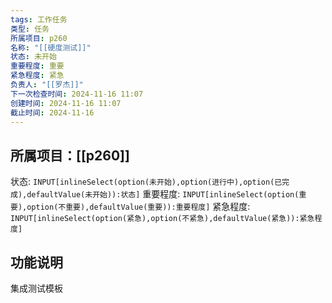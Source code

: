 ```yaml
---
tags: 工作任务
类型: 任务
所属项目: p260
名称: "[[硬度测试]]"
状态: 未开始
重要程度: 重要
紧急程度: 紧急
负责人: "[[罗杰]]"
下一次检查时间: 2024-11-16 11:07
创建时间: 2024-11-16 11:07
截止时间: 2024-11-16
---
```

## 所属项目：[[p260]]

状态: `INPUT[inlineSelect(option(未开始),option(进行中),option(已完成),defaultValue(未开始)):状态]` 重要程度: `INPUT[inlineSelect(option(重要),option(不重要),defaultValue(重要)):重要程度]` 紧急程度: `INPUT[inlineSelect(option(紧急),option(不紧急),defaultValue(紧急)):紧急程度]`

## 功能说明


集成测试模板

